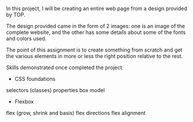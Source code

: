 In this project, I will be creating an entire web page from a design provided by TOP.

The design provided came in the form of 2 images: one is an image of the complete website, and the other has some details about some of the fonts and colors used.

The point of this assignment is to create something from scratch and get the various elements in more or less the right position relative to the rest.

Skills demonstrated once completed the project:

- CSS foundations

selectors (classes)
properties
box model

- Flexbox

flex (grow, shrink and basis)
flex directions
flex alignment
